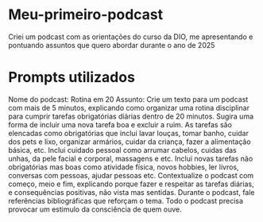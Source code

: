 # Meu-primeiro-podcast
Criei um podcast com as orientações do curso da DIO, me apresentando e pontuando assuntos que quero abordar durante o ano de 2025

# Prompts utilizados
Nome do podcast: Rotina em 20
Assunto: Crie um texto para um podcast com mais de 5 minutos, explicando como organizar uma rotina  disciplinar para cumprir tarefas obrigatórias diárias dentro de 20 minutos. Sugira uma forma de incluir uma nova tarefa boa e excluir a ruim. As tarefas são elencadas como obrigatórias que inclui lavar louças, tomar banho, cuidar dos pets e lixo, organizar armários, cuidar da criança, fazer a alimentação básica, etc. Inclui cuidado pessoal como arrumar cabelos, cuidas das unhas, da pele facial e corporal, massagens e etc. Inclui novas tarefas não obrigatórias mas boas como atividade física, novos hobbies, ler livros, conversas com pessoas, ajudar pessoas etc. Contextualize o podcast com começo, meio e fim, explicando porque fazer e respeitar as tarefas diárias, e consequências positivas, não vista mas sentidas. Durante o podcast, fale referências bibliográficas que reforçam o tema. Todo o podcast precisa provocar um estimulo da consciência de quem ouve. 
